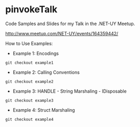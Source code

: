pinvokeTalk
===========

Code Samples and Slides for my Talk in the .NET-UY Meetup.

http://www.meetup.com/NET-UY/events/164359442/

How to Use Examples:


* Example 1: Encodings

```git checkout example1```

* Example 2: Calling Conventions

```git checkout example2```

* Example 3: HANDLE - String Marshaling - IDisposable

```git checkout example3```

* Example 4: Struct Marshaling

```git checkout example4```
